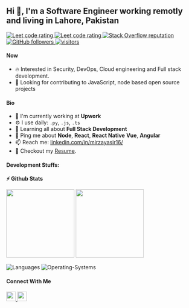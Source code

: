 ## Hi 👋, I'm a Software Engineer working remotly and living in Lahore, Pakistan

<p align="left">
  <a href="https://leetcode.com/MirzaYasir/">
    <img src="https://cp-logo.vercel.app/leetcode/alihassan4198" alt="Leet code rating" />
  </a>
  
  <a href="https://www.hackerrank.com/MirzaYasir">
    <img src="https://raw.githubusercontent.com/sudiptob2/cf-stats/main/output/rating.svg" alt="Leet code rating" />
  </a>
  <a href="https://stackoverflow.com/users/20840764/MirzaYasir">
    <img alt="Stack Overflow reputation" src="https://img.shields.io/stackexchange/stackoverflow/r/5921662?color=orange&label=reputation&logo=stackoverflow">
  </a>
  <a href="https://github.com/MirzaYasir?tab=followers">
    <img alt="GitHub followers" src="https://img.shields.io/github/followers/MirzaYasir?color=green&logo=github">
  </a>
  <a href="https://github.com/MirzaYasir/">
    <img src="https://komarev.com/ghpvc/?username=MirzaYasir" alt="visitors" />
  </a>

</p>

#### Now
- :fire: Interested in Security, DevOps, Cloud engineering and Full stack development.
- :calendar: Looking for contributing to JavaScript, node based open source projects 

#### Bio
- 🏢 I'm currently working at **Upwork**
- ⚙️ I use daily: `.py`, `.js`, `.ts`
- 🌱 Learning all about **Full Stack Development**
- 💬 Ping me about **Node**, **React**, **React Native** **Vue**, **Angular**
- 📫 Reach me: [linkedin.com/in/mirzayasir16/](https://www.linkedin.com/in/mirzayasir16/)
- 📝 Checkout my [Resume](Resume.pdf).

#### Development Stuffs:
<b>⚡ Github Stats</b>
<p float="left">
<img height="180em" src="https://github-readme-stats.vercel.app/api?username=alihassan4198-tech&show_icons=true&hide_border=true&&count_private=true&include_all_commits=true" /> 
<img height="180em" src="https://github-readme-stats.vercel.app/api/top-langs/?username=alihassan4198-tech&show_icons=true&hide_border=true&layout=compact&langs_count=15"/>
</p>

![Languages](https://wakatime.com/share/@a5c8f5bc-dadf-4b90-9d88-8f48a845cbd7/c0c5209d-e7c9-46eb-9442-7833fc26b224.svg)
![Operating-Systems](https://wakatime.com/share/@a5c8f5bc-dadf-4b90-9d88-8f48a845cbd7/4c7b793c-2e67-4377-b7da-a6df08d65f28.svg)

#### Connect With Me

<p left="center">
  <a href="https://www.linkedin.com/in/mirzayasir16/">
    <img src="https://img.shields.io/badge/linkedin-%230077B5.svg?&style=for-the-badge&logo=linkedin&logoColor=white" height=25>
  </a> 
  <a href="mailto:mirzamuhammadyasir@gmail.com">
    <img src="https://img.shields.io/badge/Gmail-D14836?style=for-the-badge&logo=gmail&logoColor=white" height=25>
  </a>
</p>
